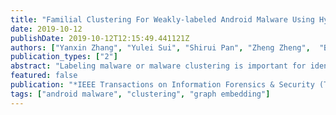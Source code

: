 ```yaml
---
title: "Familial Clustering For Weakly-labeled Android Malware Using Hybrid Representation Learning"
date: 2019-10-12
publishDate: 2019-10-12T12:15:49.441121Z
authors: ["Yanxin Zhang", "Yulei Sui", "Shirui Pan", "Zheng Zheng",  "Baodi Ning", "Ivor Tsang", "Wanlei Zhou"] 
publication_types: ["2"]
abstract: "Labeling malware or malware clustering is important for identifying new security threats, triaging and building reference datasets. The state-of-the-art Android malware clustering approaches rely heavily on the raw labels from commercial AntiVirus (AV) vendors, which causes misclustering for a substantial number of weakly-labeled malware due to the inconsistent, incomplete and overly generic labels reported by these closed-source AV engines, whose capabilities vary greatly and whose internal mechanisms are opaque (i.e., intermediate detection results are unavailable for clustering). The raw labels are thus often used as the only important source of information for clustering. To address the limitations of the existing approaches, this paper presents ANDRE, a new ANDroid Hybrid REpresentation Learning approach to clustering weakly-labeled Android malware by preserving heterogeneous information from multiple sources (including the results of static code analysis, the metainformation of an app, and the raw-labels of the AV vendors) to jointly learn a hybrid representation for accurate clustering. The learned representation is then fed into our outlieraware clustering to partition the weakly-labeled malware into known and unknown families. The malware whose malicious behaviours are close to those of the existing families on the network, are further classified using a three-layer Deep Neural Network (DNN). The unknown malware are clustered using a standard density-based clustering algorithm. We have evaluated our approach using 5,416 ground-truth malware from Drebin and 9,000 malware from VIRUSSHARE (uploaded between Mar. 2017 and Feb. 2018), consisting of 3324 weakly-labeled malware. The evaluation shows that ANDRE effectively clusters weaklylabeled malware which cannot be clustered by the state-of-theart approaches, while achieving comparable accuracy with those approaches for clustering ground-truth samples."
featured: false
publication: "*IEEE Transactions on Information Forensics & Security (TIFS)*"
tags: ["android malware", "clustering", "graph embedding"]
---
```



